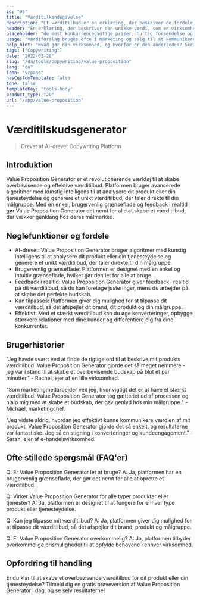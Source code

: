 ```yaml
---
id: "95"
title: "Værditilkendegivelse"
description: "Et værditilbud er en erklæring, der beskriver de fordele, som en virksomhed tilbyder sine kunder. Det er en erklæring om, hvad virksomheden kan gøre for sine kunder, og det bruges ofte som en måde at differentiere en virksomhed fra en anden på."
header: "En erklæring, der beskriver den unikke værdi, som en virksomhed tilbyder sine kunder."
placeholder: "de mest konkurrencedygtige priser, hurtig forsendelse og en fantastisk kundeservice."
usage: "Værdiforslag bruges ofte i marketing og salg til at kommunikere, hvad en virksomhed gør, og hvorfor den er anderledes. Følgende generator kan hjælpe dig med at designe og brainstrom en stilistisk værdiforslag, der er tæt på dit brand"
help_hint: "Hvad gør din virksomhed, og hvorfor er den anderledes? Skriv det ned, så laver vi det om til en værditilkendegivelse."
tags: ["Copywriting"]
date: "2022-03-28"
slug: "/da/tools/copywriting/value-proposition"
lang: "da"
icon: "vrpano"
hasCustomTemplate: false
tone: false
templateKey: 'tools-body'
product_type: "20"
url: "/app/value-proposition"
---
```

# Værditilskudsgenerator

> Drevet af AI-drevet Copywriting Platform

## Introduktion

Value Proposition Generator er et revolutionerende værktøj til at skabe overbevisende og effektive værditilbud. Platformen bruger avancerede algoritmer med kunstig intelligens til at analysere dit produkt eller din tjenesteydelse og generere et unikt værditilbud, der taler direkte til din målgruppe. Med en enkel, brugervenlig grænseflade og feedback i realtid gør Value Proposition Generator det nemt for alle at skabe et værditilbud, der vækker genklang hos deres målmarked. 

## Nøglefunktioner og fordele

- AI-drevet: Value Proposition Generator bruger algoritmer med kunstig intelligens til at analysere dit produkt eller din tjenesteydelse og generere et unikt værditilbud, der taler direkte til din målgruppe.
- Brugervenlig grænseflade: Platformen er designet med en enkel og intuitiv grænseflade, hvilket gør den let for alle at bruge.
- Feedback i realtid: Value Proposition Generator giver feedback i realtid på dit værditilbud, så du kan foretage justeringer, mens du arbejder på at skabe det perfekte budskab.
- Kan tilpasses: Platformen giver dig mulighed for at tilpasse dit værditilbud, så det afspejler dit brand, dit produkt og din målgruppe.
- Effektivt: Med et stærkt værditilbud kan du øge konverteringer, opbygge stærkere relationer med dine kunder og differentiere dig fra dine konkurrenter.

## Brugerhistorier

"Jeg havde svært ved at finde de rigtige ord til at beskrive mit produkts værditilbud. Value Proposition Generator gjorde det så meget nemmere - jeg var i stand til at skabe et overbevisende budskab på blot et par minutter." - Rachel, ejer af en lille virksomhed.

"Som marketingmedarbejder ved jeg, hvor vigtigt det er at have et stærkt værditilbud. Value Proposition Generator tog gætteriet ud af processen og hjalp mig med at skabe et budskab, der gav genlyd hos min målgruppe." - Michael, marketingchef.

"Jeg vidste aldrig, hvordan jeg effektivt kunne kommunikere værdien af mit produkt. Value Proposition Generator gjorde det så enkelt, og resultaterne var fantastiske. Jeg så en stigning i konverteringer og kundeengagement." - Sarah, ejer af e-handelsvirksomhed.

## Ofte stillede spørgsmål (FAQ'er)

Q: Er Value Proposition Generator let at bruge?
A: Ja, platformen har en brugervenlig grænseflade, der gør det nemt for alle at oprette et værditilbud.

Q: Virker Value Proposition Generator for alle typer produkter eller tjenester?
A: Ja, platformen er designet til at fungere for enhver type produkt eller tjenesteydelse.

Q: Kan jeg tilpasse mit værditilbud?
A: Ja, platformen giver dig mulighed for at tilpasse dit værditilbud, så det afspejler dit brand, produkt og målgruppe.

Q: Er Value Proposition Generator overkommelig?
A: Ja, platformen tilbyder overkommelige prismuligheder til at opfylde behovene i enhver virksomhed.

## Opfordring til handling

Er du klar til at skabe et overbevisende værditilbud for dit produkt eller din tjenesteydelse? Tilmeld dig en gratis prøveversion af Value Proposition Generator i dag, og se selv resultaterne!
